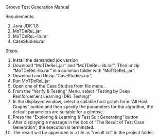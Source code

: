 Groove Test Generation Manual

Requirements:
1.	Java JDK 1.8
2.	MoTDeReL.jar
3.	MoTDeReL-lib.rar
4.	CaseStudies.rar


Steps:
1)	Install the demanded jdk version
2)	Download “MoTDeReL.jar” and “MoTDeReL-lib.rar”. Then unzip “MoTDeReL-lib.rar” in a common folder with “MoTDeReL.jar”.
3)	Download and Unzip “CaseStudies.rar”.
4)	Run MoTDeReL.jar
5)	Open one of the Case Studies from file menu .
6)	From the “Verify & Testing” Menu, select “Testing by Deep Reinforcement Learning (DRL Testing)”
7)	In the displayed window, select a suitable host graph form “All Host Graphs” button and then specify the parameters for the algorithm, the default parameters are suitable for a glimpse.
8)	Press the “Exploring & Learning & Test Suit Generating” button
9)	After displaying a message in the box of “The Result of Test Case Generation”, the execution is terminated. 
10)	The result will be appended in a file as “result.txt” in the project folder. 


 

